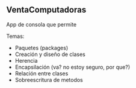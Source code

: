 ## VentaComputadoras

App de consola que permite

Temas:
- Paquetes (packages)
- Creación y diseño de clases
- Herencia
- Encapsilación (va? no estoy seguro, por que?)
- Relación entre clases
- Sobreescritura de metodos